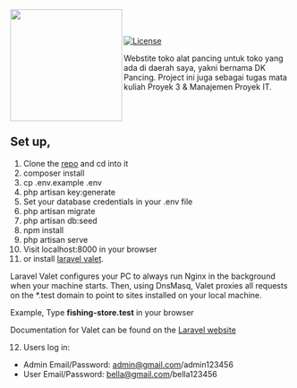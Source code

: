<img src="https://github.com/rezarinaldi/fishing-store/raw/main/public/images/logo.png" width="200px" align="left"/>
<br><br>
<p align="left">
  <a href="https://packagist.org/packages/laravel/framework"><img src="https://poser.pugx.org/laravel/framework/license.svg" alt="License"></a>
<p>Webstite toko alat pancing untuk toko yang ada di daerah saya, yakni bernama DK Pancing. Project ini juga sebagai tugas mata kuliah Proyek 3 & Manajemen Proyek IT.</p>
<br><br>
</p>

## Set up,

1. Clone the [repo](https://github.com/rezarinaldi/fishing-store.git) and cd into it
2. composer install
3. cp .env.example .env
4. php artisan key:generate
5. Set your database credentials in your .env file
6. php artisan migrate
7. php artisan db:seed
8. npm install
9. php artisan serve
10. Visit localhost:8000 in your browser
11. or install [laravel valet](https://github.com/cretueusebiu/valet-windows).

Laravel Valet configures your PC to always run Nginx in the background when your machine starts. Then, using DnsMasq, Valet proxies all requests on the \*.test domain to point to sites installed on your local machine.

Example,
Type **fishing-store.test** in your browser

Documentation for Valet can be found on the [Laravel website](https://laravel.com/docs/valet)

12. Users log in:

-   Admin Email/Password: admin@gmail.com/admin123456
-   User Email/Password: bella@gmail.com/bella123456
